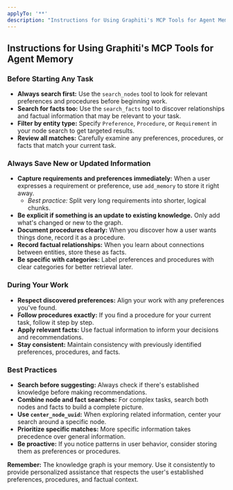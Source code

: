 ```yaml
---
applyTo: '**'
description: "Instructions for Using Graphiti's MCP Tools for Agent Memory"
---
```


## Instructions for Using Graphiti's MCP Tools for Agent Memory

### Before Starting Any Task

- **Always search first:** Use the `search_nodes` tool to look for relevant preferences and procedures before beginning work.
- **Search for facts too:** Use the `search_facts` tool to discover relationships and factual information that may be relevant to your task.
- **Filter by entity type:** Specify `Preference`, `Procedure`, or `Requirement` in your node search to get targeted results.
- **Review all matches:** Carefully examine any preferences, procedures, or facts that match your current task.

### Always Save New or Updated Information

- **Capture requirements and preferences immediately:** When a user expresses a requirement or preference, use `add_memory` to store it right away.
  - _Best practice:_ Split very long requirements into shorter, logical chunks.
- **Be explicit if something is an update to existing knowledge.** Only add what's changed or new to the graph.
- **Document procedures clearly:** When you discover how a user wants things done, record it as a procedure.
- **Record factual relationships:** When you learn about connections between entities, store these as facts.
- **Be specific with categories:** Label preferences and procedures with clear categories for better retrieval later.

### During Your Work

- **Respect discovered preferences:** Align your work with any preferences you've found.
- **Follow procedures exactly:** If you find a procedure for your current task, follow it step by step.
- **Apply relevant facts:** Use factual information to inform your decisions and recommendations.
- **Stay consistent:** Maintain consistency with previously identified preferences, procedures, and facts.

### Best Practices

- **Search before suggesting:** Always check if there's established knowledge before making recommendations.
- **Combine node and fact searches:** For complex tasks, search both nodes and facts to build a complete picture.
- **Use `center_node_uuid`:** When exploring related information, center your search around a specific node.
- **Prioritize specific matches:** More specific information takes precedence over general information.
- **Be proactive:** If you notice patterns in user behavior, consider storing them as preferences or procedures.

**Remember:** The knowledge graph is your memory. Use it consistently to provide personalized assistance that respects the user's established preferences, procedures, and factual context.
